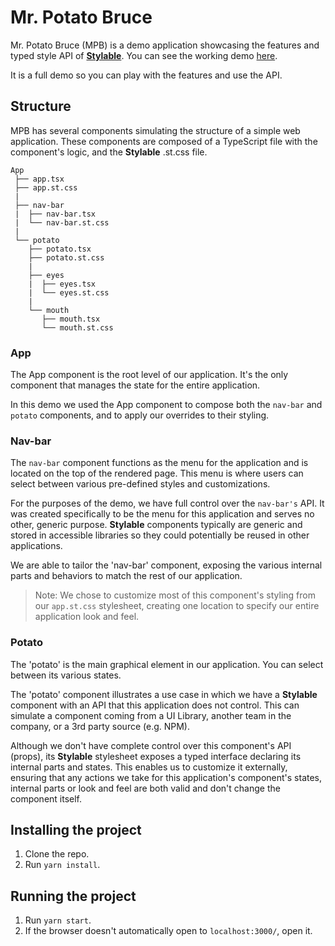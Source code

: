 # Mr. Potato Bruce
Mr. Potato Bruce (MPB) is a demo application showcasing the features and typed style API of **[Stylable](https://stylable.io)**. You can see the working demo [here](https://potatobruce.io/).

It is a full demo so you can play with the features and use the API.

## Structure
MPB has several components simulating the structure of a simple web application. These components are composed of a TypeScript file with the component's logic, and the **Stylable** .st.css file.

```
App
 ├── app.tsx
 ├── app.st.css
 |
 ├── nav-bar
 |  ├── nav-bar.tsx
 |  └── nav-bar.st.css
 |
 └── potato
    ├── potato.tsx
    ├── potato.st.css
    |
    ├── eyes
    |  ├── eyes.tsx
    |  └── eyes.st.css
    |
    └── mouth
       ├── mouth.tsx
       └── mouth.st.css
```

### App
The App component is the root level of our application. It's the only component that manages the state for the entire application.

In this demo we used the App component to compose both the `nav-bar` and `potato` components, and to apply our overrides to their styling.

### Nav-bar
The `nav-bar` component functions as the menu for the application and is located on the top of the rendered page. This menu is where users can select between various pre-defined styles and customizations.

For the purposes of the demo, we have full control over the `nav-bar's` API. It was created specifically to be the menu for this application and serves no other, generic purpose. **Stylable** components typically are generic and stored in accessible libraries so they could potentially be reused in other applications.

We are able to tailor the 'nav-bar' component, exposing the various internal parts and behaviors to match the rest of our application.

> Note: We chose to customize most of this component's styling from our `app.st.css` stylesheet, creating one location to specify our entire application look and feel.

### Potato
The 'potato' is the main graphical element in our application. You can select between its various states.

The 'potato' component illustrates a use case in which we have a **Stylable** component with an API that this application does not control. This can simulate a component coming from a UI Library, another team in the company, or a 3rd party source (e.g. NPM).

Although we don't have complete control over this component's API (props), its **Stylable** stylesheet exposes a typed interface declaring its internal parts and states. This enables us to customize it externally, ensuring that any actions we take for this application's component's states, internal parts or look and feel are both valid and don't change the component itself.

## Installing the project
1. Clone the repo.
2. Run `yarn install`.

## Running the project
1. Run `yarn start`.
2. If the browser doesn't automatically open to `localhost:3000/`, open it.

